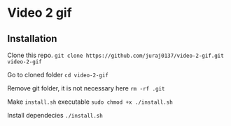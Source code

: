 # Video 2 gif

## Installation

Clone this repo. 
`git clone https://github.com/juraj0137/video-2-gif.git video-2-gif`

Go to cloned folder
`cd video-2-gif`

Remove git folder, it is not necessary here
`rm -rf .git`

Make `install.sh` executable 
`sudo chmod +x ./install.sh`

Install dependecies
`./install.sh`